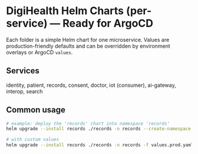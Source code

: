 # DigiHealth Helm Charts (per-service) — Ready for ArgoCD

Each folder is a simple Helm chart for one microservice. Values are production-friendly defaults and can be overridden by environment overlays or ArgoCD `values`.

## Services
identity, patient, records, consent, doctor, iot (consumer), ai-gateway, interop, search

## Common usage
```bash
# example: deploy the 'records' chart into namespace 'records'
helm upgrade --install records ./records -n records --create-namespace

# with custom values
helm upgrade --install records ./records -n records -f values.prod.yaml
```
